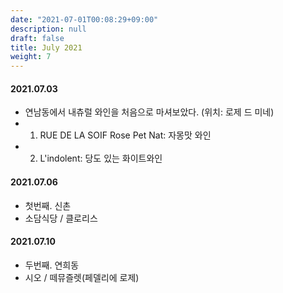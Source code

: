 ```yaml
---
date: "2021-07-01T00:08:29+09:00"
description: null
draft: false
title: July 2021
weight: 7
---
```


#### 2021.07.03
- 연남동에서 내츄럴 와인을 처음으로 마셔보았다. (위치: 로제 드 미네)
- 1. RUE DE LA SOIF Rose Pet Nat: 자몽맛 와인
- 2. L'indolent: 당도 있는 화이트와인

#### 2021.07.06
- 첫번째. 신촌
- 소담식당 / 클로리스

#### 2021.07.10
- 두번째. 연희동
- 시오 / 떼뮤즐렛(페델리에 로제)
